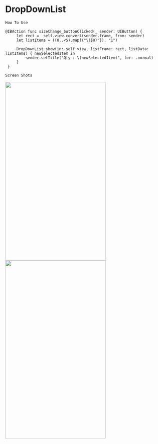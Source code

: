 # DropDownList


``` How To Use ```
   ```
   @IBAction func sizeChange_buttonClicked(_ sender: UIButton) {
        let rect =  self.view.convert(sender.frame, from: sender)
        let listItems = ((0..<5).map({"\($0)"}), "1")
      
        DropDownList.show(in: self.view, listFrame: rect, listData: listItems) { newSelectedItem in
            sender.setTitle("Qty : \(newSelectedItem)", for: .normal)
        }
    }

```
``` Screen Shots ```

<img src="https://github.com/vikashideveloper/DropDownList_IOS/blob/master/Simulator%20Screen%20Shot%2022-Jul-2017,%208.07.00%20PM.png"  width="320px" height="568px"/>

<img src="https://github.com/vikashideveloper/DropDownList_IOS/blob/master/Simulator%20Screen%20Shot%2022-Jul-2017,%208.07.07%20PM.png"  width="320px" height="568px"/>
